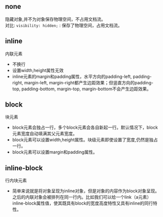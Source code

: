 ## none
隐藏对象,并不为对象保存物理空间，不占用文档流。  
对比: `visibility: hidden;` : 保存了物理空间，占用文档流。
## inline
内联元素
* 不换行
* 设置width,height属性无效
* inline元素的margin和padding属性，水平方向的padding-left, padding-right, margin-left, margin-right都产生边距效果；但竖直方向的padding-top, padding-bottom, margin-top, margin-bottom不会产生边距效果。
## block
块元素
* block元素会独占一行，多个block元素会各自新起一行。默认情况下，block元素宽度自动填满其父元素宽度。
* block元素可以设置width,height属性。块级元素即使设置了宽度,仍然是独占一行。
* block元素可以设置margin和padding属性。
## inline-block
行内块元素
* 简单来说就是将对象呈现为inline对象，但是对象的内容作为block对象呈现。之后的内联对象会被排列在同一行内。比如我们可以给一个link（a元素）inline-block属性值，使其既具有block的宽度高度特性又具有inline的同行特性。
